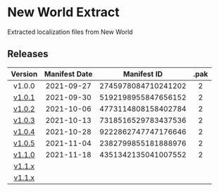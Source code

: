 # New World Extract

Extracted localization files from New World

## Releases

|                                    Version                                     | Manifest Date |     Manifest ID     | .pak  |
| :----------------------------------------------------------------------------: | :-----------: | :-----------------: | :---: |
|                                     v1.0.0                                     |  2021-09-27   | 2745978084710241202 |   2   |
|      [v1.0.1](https://www.newworld.com/en-us/news/articles/update-1-0-1)       |  2021-09-30   | 5192198955847656152 |   2   |
|      [v1.0.2](https://www.newworld.com/en-us/news/articles/update-1-0-2)       |  2021-10-06   | 4773114808158402784 |   2   |
| [v1.0.3](https://www.newworld.com/en-us/news/articles/server-transfer-details) |  2021-10-13   | 7318516529783437536 |   2   |
| [v1.0.4](https://www.newworld.com/en-us/news/articles/new-world-update-1-0-4)  |  2021-10-28   | 9222862747747176646 |   2   |
| [v1.0.5](https://www.newworld.com/en-us/news/articles/new-world-update-1-0-5)  |  2021-11-04   | 2382799855181888976 |   2   |
|      [v1.1.0](https://www.newworld.com/en-us/game/releases/into-the-void)      |  2021-11-18   | 4351342135041007552 |   2   |
|                                   [v1.1.x]()                                   |               |                     |       |
|                                   [v1.1.x]()                                   |               |                     |       |
